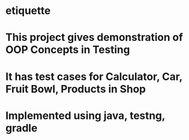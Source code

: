 # etiquette

# This project gives demonstration of OOP Concepts in Testing 
# It has test cases for Calculator, Car, Fruit Bowl, Products in Shop
# Implemented using java, testng, gradle
